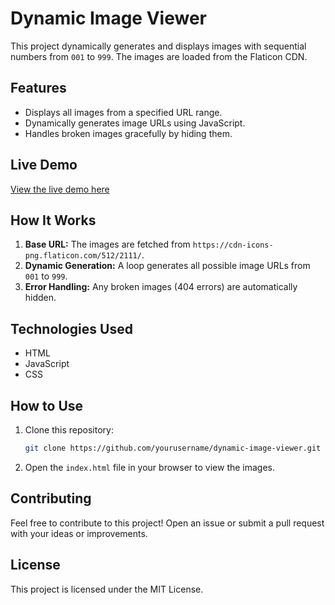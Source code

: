 # Dynamic Image Viewer

This project dynamically generates and displays images with sequential numbers from `001` to `999`. The images are loaded from the Flaticon CDN.

## Features

- Displays all images from a specified URL range.
- Dynamically generates image URLs using JavaScript.
- Handles broken images gracefully by hiding them.

## Live Demo

[View the live demo here](https://your-live-link.com)

## How It Works

1. **Base URL:** The images are fetched from `https://cdn-icons-png.flaticon.com/512/2111/`.
2. **Dynamic Generation:** A loop generates all possible image URLs from `001` to `999`.
3. **Error Handling:** Any broken images (404 errors) are automatically hidden.

## Technologies Used

- HTML
- JavaScript
- CSS

## How to Use

1. Clone this repository:
    ```bash
    git clone https://github.com/yourusername/dynamic-image-viewer.git
    ```
2. Open the `index.html` file in your browser to view the images.

## Contributing

Feel free to contribute to this project! Open an issue or submit a pull request with your ideas or improvements.

## License

This project is licensed under the MIT License.
